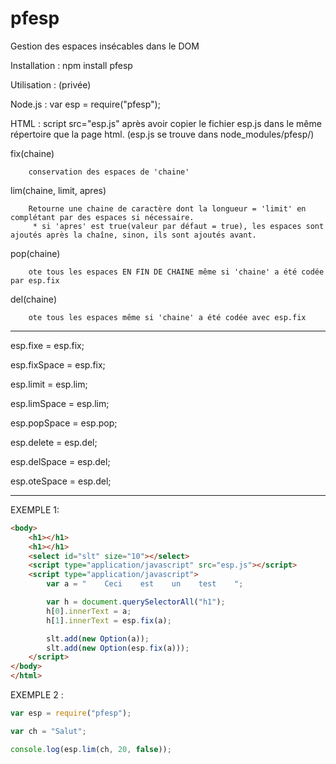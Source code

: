 pfesp
=====

Gestion des espaces insécables dans le DOM

Installation : npm install pfesp

Utilisation : (privée)

Node.js : var esp = require("pfesp");

HTML    : script src="esp.js" après avoir copier le fichier esp.js dans le même
          répertoire que la page html. (esp.js se trouve dans node_modules/pfesp/)

fix(chaine)

		conservation des espaces de 'chaine'

lim(chaine, limit, apres)

		Retourne une chaine de caractère dont la longueur = 'limit' en complétant par des espaces si nécessaire.
         * si 'apres' est true(valeur par défaut = true), les espaces sont ajoutés après la chaîne, sinon, ils sont ajoutés avant.

pop(chaine)

		ote tous les espaces EN FIN DE CHAINE même si 'chaine' a été codée par esp.fix

del(chaine)

		ote tous les espaces même si 'chaine' a été codée avec esp.fix
 
-------------------------
esp.fixe     = esp.fix;

esp.fixSpace = esp.fix;

esp.limit    = esp.lim;

esp.limSpace = esp.lim;

esp.popSpace = esp.pop;

esp.delete   = esp.del;

esp.delSpace = esp.del;

esp.oteSpace = esp.del;

-------------------------

EXEMPLE 1:
```html
<body>
	<h1></h1>
	<h1></h1>
	<select id="slt" size="10"></select>
	<script type="application/javascript" src="esp.js"></script>
	<script type="application/javascript">
		var a = "    Ceci    est    un    test    ";

		var h = document.querySelectorAll("h1");
		h[0].innerText = a;
		h[1].innerText = esp.fix(a);

		slt.add(new Option(a));
		slt.add(new Option(esp.fix(a)));
	</script>
</body>
</html>
```

EXEMPLE 2 :
```js
var esp = require("pfesp");

var ch = "Salut";

console.log(esp.lim(ch, 20, false));
```


